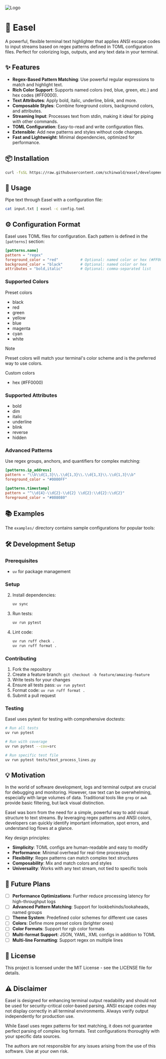 ![Logo](/logo.svg)

# 🎨 Easel

A powerful, flexible terminal text highlighter that applies ANSI escape codes to input streams based on regex patterns defined in TOML configuration files. Perfect for colorizing logs, outputs, and any text data in your terminal.

## ✨ Features

- **Regex-Based Pattern Matching**: Use powerful regular expressions to match and highlight text.
- **Rich Color Support**: Supports named colors (red, blue, green, etc.) and hex codes (#FF0000).
- **Text Attributes**: Apply bold, italic, underline, blink, and more.
- **Composable Styles**: Combine foreground colors, background colors, and attributes.
- **Streaming Input**: Processes text from stdin, making it ideal for piping with other commands.
- **TOML Configuration**: Easy-to-read and write configuration files.
- **Extensible**: Add new patterns and styles without code changes.
- **Fast and Lightweight**: Minimal dependencies, optimized for performance.

## 📦 Installation

```bash
curl -fsSL https://raw.githubusercontent.com/schinwald/easel/development/install.sh | bash
```

## 🚀 Usage

Pipe text through Easel with a configuration file:

```bash
cat input.txt | easel -c config.toml
```

## ⚙️ Configuration Format

Easel uses TOML files for configuration. Each pattern is defined in the `[patterns]` section:

```toml
[patterns.name]
pattern = "regex"
foreground_color = "red"          # Optional: named color or hex (#FF0000)
background_color = "black"        # Optional: named color or hex
attributes = "bold,italic"        # Optional: comma-separated list
```

### Supported Colors

Preset colors
- black
- red
- green
- yellow
- blue
- magenta
- cyan
- white

> [!note]
> Preset colors will match your terminal's color scheme and is the preferred way to use colors.

Custom colors
- hex (#FF0000)

### Supported Attributes

- bold
- dim
- italic
- underline
- blink
- reverse
- hidden

### Advanced Patterns

Use regex groups, anchors, and quantifiers for complex matching:

```toml
[patterns.ip_address]
pattern = "\\b\\d{1,3}\\.\\d{1,3}\\.\\d{1,3}\\.\\d{1,3}\\b"
foreground_color = "#0000FF"

[patterns.timestamp]
pattern = "^\\d{4}-\\d{2}-\\d{2} \\d{2}:\\d{2}:\\d{2}"
foreground_color = "#808080"
```

## 📚 Examples

The `examples/` directory contains sample configurations for popular tools:

## 🛠️ Development Setup

### Prerequisites

- `uv` for package management

### Setup

2. Install dependencies:
   ```bash
   uv sync
   ```

3. Run tests:
   ```bash
   uv run pytest
   ```

4. Lint code:
   ```bash
   uv run ruff check .
   uv run ruff format .
   ```

### Contributing

1. Fork the repository
2. Create a feature branch: `git checkout -b feature/amazing-feature`
3. Write tests for your changes
4. Ensure all tests pass: `uv run pytest`
5. Format code: `uv run ruff format .`
6. Submit a pull request

### Testing

Easel uses pytest for testing with comprehensive doctests:

```bash
# Run all tests
uv run pytest

# Run with coverage
uv run pytest --cov=src

# Run specific test file
uv run pytest tests/test_process_lines.py
```

## 💡 Motivation

In the world of software development, logs and terminal output are crucial for debugging and monitoring. However, raw text can be overwhelming, especially with large volumes of data. Traditional tools like `grep` or `awk` provide basic filtering, but lack visual distinction.

Easel was born from the need for a simple, powerful way to add visual structure to text streams. By leveraging regex patterns and ANSI colors, developers can quickly identify important information, spot errors, and understand log flows at a glance.

Key design principles:
- **Simplicity**: TOML configs are human-readable and easy to modify
- **Performance**: Minimal overhead for real-time processing
- **Flexibility**: Regex patterns can match complex text structures
- **Composability**: Mix and match colors and styles
- **Universality**: Works with any text stream, not tied to specific tools

## 🔮 Future Plans

- [ ] **Performance Optimizations**: Further reduce processing latency for high-throughput logs
- [ ] **Advanced Pattern Matching**: Support for lookbehinds/lookaheads, named groups
- [ ] **Theme System**: Predefined color schemes for different use cases
- [ ] **Colors**: Define more preset colors (brighter ones)
- [ ] **Color Formats**: Support for rgb color formats
- [ ] **Multi-format Support**: JSON, YAML, XML configs in addition to TOML
- [ ] **Multi-line Formatting**: Support regex on multiple lines

## 📄 License

This project is licensed under the MIT License - see the LICENSE file for details.

## ⚠️ Disclaimer

Easel is designed for enhancing terminal output readability and should not be used for security-critical color-based parsing. ANSI escape codes may not display correctly in all terminal environments. Always verify output independently for production use.

While Easel uses regex patterns for text matching, it does not guarantee perfect parsing of complex log formats. Test configurations thoroughly with your specific data sources.

The authors are not responsible for any issues arising from the use of this software. Use at your own risk.

